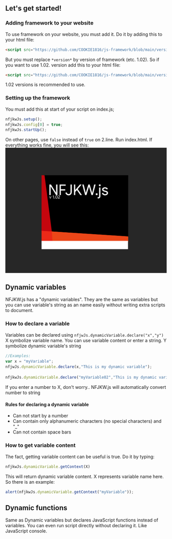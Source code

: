 ## Let's get started! 
### Adding framework to your website
To use framework on your website, you must add it. Do it by adding this to your html file:
```html
<script src="https://github.com/COOKIE1816/js-framework/blob/main/versions/v1.02/nfjkwJs_v-*version*.js"/>
```
But you must replace ```*version*``` by version of framework (etc. 1.02). So if you want to use 1.02. version add this to your html file:
```html
<script src="https://github.com/COOKIE1816/js-framework/blob/main/versions/v1.02/nfjkwJs_v-1.02.js"/>
```
1.02 versions is recommended to use. 
### Setting up the framework
You must add this at start of your script on index.js;

```js
nfjkwJs.setup();
nfjkwJs.config[0] = true;
nfjkwJs.startUp();
```
On other pages, use ```false``` instead of ```true``` on 2.line.
Run index.html. If everything works fine, you will see this:
<img src="https://github.com/COOKIE1816/js-framework/blob/main/framework-APIs/.media/image191.png">
## Dynamic variables
NFJKW.js has a "dynamic variables". They are the same as variables but you can use variable's string as an name easily without writing extra scripts to document. 
### How to declare a variable
Variables can be declared using ```nfjwJs.dynamicVariable.declare("x","y")```
X symbolize variable name. You can use variable content or enter a string. 
Y symbolize dynamic variable's string
```js
//Examples:
var x = "myVariable";
nfjwJs.dynamicVariable.declare(x,"This is my dynamic variable");

nfjkwJs.dynamicVariable.declare("myVariable02","This is my dynamic variable number two!"); //btw. did you join my server? 
```
If you enter a number to X, don't worry.. NFJKW.js will automatically convert number to string
#### Rules for declaring a dynamic variable
* Can not start by a number
* Can contain only alphanumeric characters (no special characters) and "_"
* Can not contain space bars

### How to get variable content
The fact, getting variable content can be useful is true. Do it by typing:
```js
nfjkwJs.dynamicVariable.getContext(X)
```
This will return dynamic variable content. X represents variable name here. 
So there is an example:
```js
alert(nfjkwJs.dynamicVariable.getContext("myVariable"));
```
## Dynamic functions
Same as Dynamic variables but declares JavaScript functions instead of variables. 
You can even run script directly without declaring it. Like JavaScript console. 
